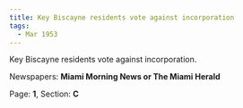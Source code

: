 ```yaml
---  
title: Key Biscayne residents vote against incorporation  
tags:  
  - Mar 1953  
---  
```

  
Key Biscayne residents vote against incorporation.  
  
Newspapers: **Miami Morning News or The Miami Herald**  
  
Page: **1**, Section: **C** 
